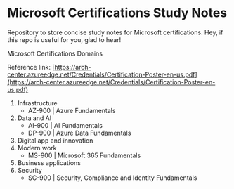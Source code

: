 # Microsoft Certifications Study Notes
Repository to store concise study notes for Microsoft certifications. Hey, if this repo is useful for you, glad to hear!

Microsoft Certifications Domains

Reference link: [https://arch-center.azureedge.net/Credentials/Certification-Poster-en-us.pdf](https://arch-center.azureedge.net/Credentials/Certification-Poster-en-us.pdf)

1. Infrastructure
   - AZ-900 | Azure Fundamentals
2. Data and AI
   - AI-900 | AI Fundamentals
   - DP-900 | Azure Data Fundamentals
3. Digital app and innovation
4. Modern work
   - MS-900 | Microsoft 365 Fundamentals
5. Business applications
6. Security
   - SC-900 | Security, Compliance and Identity Fundamentals
